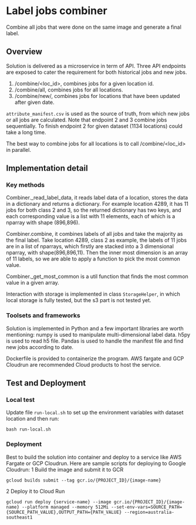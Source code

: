 # Label jobs combiner
Combine all jobs that were done on the same image and generate a final label.

## Overview
Solution is delivered as a microservice in term of API. Three API endpoints are exposed to cater the requirement for both historical jobs and new jobs.
1. /combine/<loc_id>, combines jobs for a given location id.
2. /combine/all, combines jobs for all locations.
3. /combine/new/<date>, combines jobs for locations that have been updated after given date.

`attribute_manifest.csv` is used as the source of truth, from which new jobs or all jobs are calculated.
Note that endpoint 2 and 3 combine jobs sequentially. To finish endpoint 2 for given dataset (1134 locations) could take a long time. 

The best way to combine jobs for all locations is to call /combine/<loc_id> in parallel.

## Implementation detail
### Key methods
Combiner._read_label_data, it reads label data of a location, stores the data in a dictionary and returns a dictionary. For example location 4289, it has 11 jobs for both class 2 and 3, so the returned dictionary has two keys, and each corresponding value is a list with 11 elements, each of which is a nparray with shape (896,896).

Combiner.combine, it combines labels of all jobs and take the majority as the final label. Take location 4289, class 2 as example, the labels of 11 jobs are in a list of nparrays, which firstly are stacked into a 3 dimensional nparray, with shape(896,896,11). Then the inner most dimension is an array of 11 labels, so we are able to apply a function to pick the most common value.

Combiner._get_most_common is a util function that finds the most common value in a given array.

 Interaction with storage is implemented in class `StorageHelper`, in which local storage is fully tested, but the s3 part is not tested yet.

### Toolsets and frameworks
Solution is implemented in Python and a few important libraries are worth mentioning:
numpy is used to manipulate multi-dimensional label data. h5py is used to read h5 file. Pandas is used to handle the manifest file and find new jobs according to date.

Dockerfile is provided to containerize the program. AWS fargate and GCP Cloudrun are recommended Cloud products to host the service.

## Test and Deployment
### Local test
Update file `run-local.sh` to set up the environment variables with dataset location and then run:
```
bash run-local.sh
```

### Deployment
Best to build the solution into container and deploy to a service like AWS Fargate or GCP Cloudrun.
Here are sample scripts for deploying to Google Cloudrun:
1 Build the image and submit it to GCR
```
gcloud builds submit --tag gcr.io/{PROJECT_ID}/{image-name}
```

 2 Deploy it to Cloud Run
```
gcloud run deploy {service-name} --image gcr.io/{PROJECT_ID}/{image-name} --platform managed --memory 512Mi --set-env-vars=SOURCE_PATH={SOURCE_PATH_VALUE},OUTPUT_PATH={PATH_VALUE} --region=australia-southeast1
```
